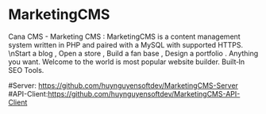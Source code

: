 # MarketingCMS
Cana CMS - Marketing CMS : MarketingCMS is a content management system written in PHP and paired with a MySQL with supported HTTPS. \nStart a blog , Open a store , Build a fan base , Design a portfolio . Anything you want. Welcome to the world is most popular website builder. Built‑In SEO Tools.

#Server: https://github.com/huynguyensoftdev/MarketingCMS-Server
#API-Client:https://github.com/huynguyensoftdev/MarketingCMS-API-Client
